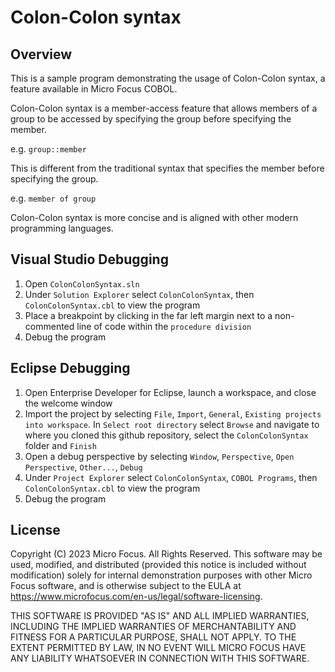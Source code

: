# Colon-Colon syntax

## Overview

This is a sample program demonstrating the usage of Colon-Colon syntax, a feature available in Micro Focus COBOL.

Colon-Colon syntax is a member-access feature that allows members of a group to be accessed by specifying the group before specifying the member.

e.g. `group::member`

This is different from the traditional syntax that specifies the member before specifying the group.

e.g. `member of group`

Colon-Colon syntax is more concise and is aligned with other modern programming languages.


## Visual Studio Debugging
1. Open `ColonColonSyntax.sln`
2. Under `Solution Explorer` select `ColonColonSyntax`, then `ColonColonSyntax.cbl` to view the program
3. Place a breakpoint by clicking in the far left margin next to a non-commented line of code within the `procedure division`
4. Debug the program

## Eclipse Debugging
1. Open Enterprise Developer for Eclipse, launch a workspace, and close the welcome window
2. Import the project by selecting `File`, `Import`, `General`, `Existing projects into workspace`. In `Select root directory` select `Browse` and navigate to where you cloned this github repository, select the `ColonColonSyntax` folder and `Finish`
4. Open a debug perspective by selecting `Window`, `Perspective`, `Open Perspective`, `Other...`, `Debug`
5. Under `Project Explorer` select `ColonColonSyntax`, `COBOL Programs`, then `ColonColonSyntax.cbl` to view the program
6. Debug the program

## License

Copyright (C) 2023 Micro Focus. All Rights Reserved.
This software may be used, modified, and distributed
(provided this notice is included without modification)
solely for internal demonstration purposes with other
Micro Focus software, and is otherwise subject to the EULA at
https://www.microfocus.com/en-us/legal/software-licensing.

THIS SOFTWARE IS PROVIDED "AS IS" AND ALL IMPLIED
WARRANTIES, INCLUDING THE IMPLIED WARRANTIES OF
MERCHANTABILITY AND FITNESS FOR A PARTICULAR PURPOSE,
SHALL NOT APPLY.
TO THE EXTENT PERMITTED BY LAW, IN NO EVENT WILL
MICRO FOCUS HAVE ANY LIABILITY WHATSOEVER IN CONNECTION
WITH THIS SOFTWARE.